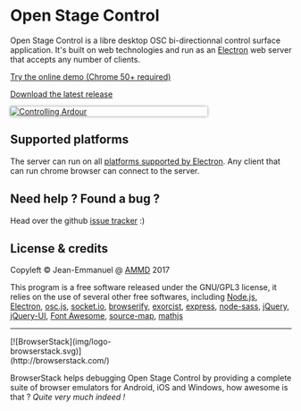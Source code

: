 # Open Stage Control

Open Stage Control is a libre desktop OSC bi-directionnal control surface application. It's built on web technologies and run as an [Electron](http://electron.atom.io/) web server that accepts any number of clients.

[Try the online demo (Chrome 50+ required)](http://demo.osc.ammd.net)

[Download the latest release](https://github.com/jean-emmanuel/open-stage-control/releases)


 <div style="width:70%; box-shadow: 0 0 5px 0 rgba(0,0,0,.45); border-radius:2px;overflow:hidden">
<a href="img/ardour-osc.png" title="Controlling Ardour"><img alt="Controlling Ardour" src="img/ardour-osc.png" style="display:block"/></a>
</div>

## Supported platforms

The server can run on all [platforms supported by Electron](https://github.com/electron/electron/blob/master/docs/tutorial/supported-platforms.md). Any client that can run chrome browser can connect to the server.

## Need help ? Found a bug ?

Head over the github [issue tracker](https://github.com/jean-emmanuel/open-stage-control/issues) :)

## License & credits

Copyleft © Jean-Emmanuel @ [AMMD](http://ammd.net) 2017

This program is a free software released under the GNU/GPL3 license, it relies on the use of several other free softwares, including [Node.js](https://nodejs.org/), [Electron](http://electron.atom.io/), [osc.js](https://github.com/colinbdclark/osc.js), [socket.io](http://socket.io), [browserify](http://browserify.org), [exorcist](https://github.com/thlorenz/exorcist), [express](http://expressjs.com), [node-sass](https://github.com/sass/node-sass), [jQuery](http://jquery.com/), [jQuery-UI](http://jqueryui.com/), [Font Awesome](http://fontawesome.io/), [source-map](https://github.com/mozilla/source-map), [mathjs](http://mathjs.org/)

----

 <div style="width:300px">
[![BrowserStack](img/logo-browserstack.svg)](http://browserstack.com/)
</div>

BrowserStack helps debugging Open Stage Control by providing a complete suite of browser emulators for Android, iOS and Windows, how awesome is that ? *Quite very much indeed !*
